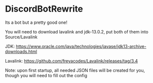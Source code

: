 # DiscordBotRewrite
Its a bot but a pretty good one!


You will need to download lavalink and jdk-13.0.2, put both of them into Source/Lavalink

JDK: https://www.oracle.com/java/technologies/javase/jdk13-archive-downloads.html

Lavalink: https://github.com/freyacodes/Lavalink/releases/tag/3.4

Note: upon first startup, all needed JSON files will be created for you, though you will need to fill out the config

